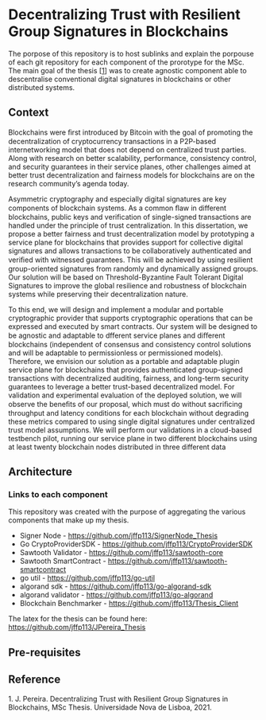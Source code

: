 # Decentralizing Trust with Resilient Group Signatures in Blockchains

The porpose of this repository is to host sublinks and explain the porpouse of each git repository for each component of the prorotype for the MSc. The main goal of the thesis [[1](#thesis)] was to create agnostic component able to descentralise conventional digital signatures in blockchains or other distributed systems.


## Context

Blockchains were ﬁrst introduced by Bitcoin with the goal of promoting the decentralization of cryptocurrency transactions in a P2P-based internetworking model that does not depend on centralized trust parties. Along with research on better scalability, performance, consistency control, and security guarantees in their service planes, other challenges aimed at better trust decentralization and fairness models for blockchains are on the research community’s agenda today.

Asymmetric cryptography and especially digital signatures are key components of blockchain systems. As a common ﬂaw in different blockchains, public keys and verification of single-signed transactions are handled under the principle of trust centralization. In this dissertation, we propose a better fairness and trust decentralization model by prototyping a service plane for blockchains that provides support for collective digital signatures and allows transactions to be collaboratively authenticated and veriﬁed with witnessed guarantees. This will be achieved by using resilient group-oriented signatures from randomly and dynamically assigned groups. Our solution will be based on Threshold-Byzantine Fault Tolerant Digital Signatures to improve the global resilience and robustness of blockchain systems while preserving their decentralization nature.

To this end, we will design and implement a modular and portable cryptographic provider that supports cryptographic operations that can be expressed and executed by smart contracts. Our system will be designed to be agnostic and adaptable to dfferent service planes and diﬀerent blockchains (independent of consensus and consistency control solutions and will be adaptable to permissionless or permissioned models). Therefore, we envision our solution as a portable and adaptable plugin service plane for blockchains that provides authenticated group-signed transactions with decentralized auditing, fairness, and long-term security guarantees to leverage a better trust-based decentralized model. For validation and experimental evaluation of the deployed solution, we will observe the beneﬁts of our proposal, which must do without sacriﬁcing throughput and latency conditions for each blockchain without degrading these metrics compared to using single digital signatures under centralized trust model assumptions. We will perform our validations in a cloud-based testbench pilot, running our service plane in two different blockchains using at least twenty blockchain nodes distributed in three different data

## Architecture


### Links to each component
This repository was created with the purpose of aggregating the various components that make up my thesis.


* Signer Node - https://github.com/jffp113/SignerNode_Thesis
* Go CryptoProviderSDK - https://github.com/jffp113/CryptoProviderSDK
* Sawtooth Validator - https://github.com/jffp113/sawtooth-core
* Sawtooth SmartContract - https://github.com/jffp113/sawtooth-smartcontract
* go util - https://github.com/jffp113/go-util
* algorand sdk - https://github.com/jffp113/go-algorand-sdk
* algorand validator - https://github.com/jffp113/go-algorand
* Blockchain Benchmarker - https://github.com/jffp113/Thesis_Client

The latex for the thesis can be found here: https://github.com/jffp113/JPereira_Thesis


## Pre-requisites

## Reference

<a name="thesis">1.</a> J. Pereira. Decentralizing Trust with Resilient Group Signatures in Blockchains, MSc Thesis. Universidade Nova de Lisboa, 2021.
